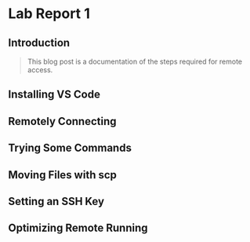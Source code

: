 # Lab Report 1

## Introduction
> This blog post is a documentation of the steps required for remote access.

## Installing VS Code

## Remotely Connecting

## Trying Some Commands

## Moving Files with scp

## Setting an SSH Key

## Optimizing Remote Running